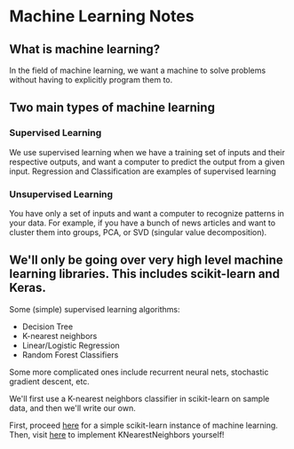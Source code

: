 # Machine Learning Notes

## What is machine learning?  
In the field of machine learning, we want a machine to solve problems without having to explicitly program them to.

## Two main types of machine learning
### Supervised Learning

We use supervised learning when we have a training set of inputs and their respective outputs, and want a computer to predict the output from a given input. Regression and Classification are examples of supervised learning

### Unsupervised Learning

You have only a set of inputs and want a computer to recognize patterns in your data. For example, if you have a bunch of news articles and want to cluster them into groups, PCA, or SVD (singular value decomposition).

We'll only be going over very high level machine learning libraries. This includes scikit-learn and Keras.
---
Some (simple) supervised learning algorithms:
* Decision Tree
* K-nearest neighbors
* Linear/Logistic Regression
* Random Forest Classifiers

Some more complicated ones include recurrent neural nets, stochastic gradient descent, etc.

We'll first use a K-nearest neighbors classifier in scikit-learn on sample data, and then we'll write our own.

First, proceed [here](https://kevin-fang.github.io/ml-tutorials/KNearestNeighbors/) for a simple scikit-learn instance of machine learning. Then, visit [here](https://kevin-fang.github.io/ml-tutorials/ScrappyKNN/) to implement KNearestNeighbors yourself!
